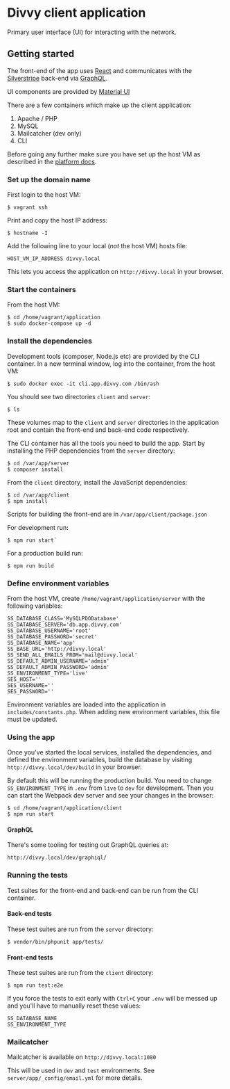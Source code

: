 # Divvy client application

Primary user interface (UI) for interacting with the network.

## Getting started

The front-end of the app uses [React](https://reactjs.org/) and
communicates with the [Silverstripe](https://www.silverstripe.org/)
back-end via [GraphQL](https://graphql.org/).

UI components are provided by [Material UI](https://material-ui.com/)

There are a few containers which make up the client application:

1. Apache / PHP
2. MySQL
3. Mailcatcher (dev only)
4. CLI

Before going any further make sure you have set up the host VM as described in
the [platform docs](https://github.com/flashbackzoo/divvy).

### Set up the domain name

First login to the host VM:

```
$ vagrant ssh
```

Print and copy the host IP address:

```
$ hostname -I
```

Add the following line to your local (*not* the host VM) hosts file:

```
HOST_VM_IP_ADDRESS divvy.local
```

This lets you access the application on `http://divvy.local` in your browser.

### Start the containers

From the host VM:

```
$ cd /home/vagrant/application
$ sudo docker-compose up -d
```

### Install the dependencies

Development tools (composer, Node.js etc) are provided by the CLI container.
In a new terminal window, log into the container, from the host VM:

```
$ sudo docker exec -it cli.app.divvy.com /bin/ash
```

You should see two directories `client` and `server`:

```
$ ls
```

These volumes map to the `client` and `server` directories in the application
root and contain the front-end and back-end code respectively.

The CLI container has all the tools you need to build the app. Start by
installing the PHP dependencies from the `server` directory:

```
$ cd /var/app/server
$ composer install
```

From the `client` directory, install the JavaScript dependencies:

```
$ cd /var/app/client
$ npm install
```

Scripts for building the front-end are in `/var/app/client/package.json`

For development run:

```
$ npm run start`
```

For a production build run:

```
$ npm run build
```

### Define environment variables

From the host VM, create `/home/vagrant/application/server` with
the following variables:

```
SS_DATABASE_CLASS='MySQLPDODatabase'
SS_DATABASE_SERVER='db.app.divvy.com'
SS_DATABASE_USERNAME='root'
SS_DATABASE_PASSWORD='secret'
SS_DATABASE_NAME='app'
SS_BASE_URL='http://divvy.local'
SS_SEND_ALL_EMAILS_FROM='mail@divvy.local'
SS_DEFAULT_ADMIN_USERNAME='admin'
SS_DEFAULT_ADMIN_PASSWORD='admin'
SS_ENVIRONMENT_TYPE='live'
SES_HOST=''
SES_USERNAME=''
SES_PASSWORD=''
```

Environment variables are loaded into the application in
`includes/constants.php`. When adding new environment variables, this file
must be updated.

### Using the app

Once you've started the local services, installed the dependencies, and
defined the environment variables, build the database by visiting
`http://divvy.local/dev/build` in your browser.

By default this will be running the production build. You need to change
`SS_ENVIRONMENT_TYPE` in `.env` from `live` to `dev` for development.
Then you can start the Webpack dev server and see your changes
in the browser:

```
$ cd /home/vagrant/application/client
$ npm run start
```

#### GraphQL

There's some tooling for testing out GraphQL queries at:

```
http://divvy.local/dev/graphiql/
```

### Running the tests

Test suites for the front-end and back-end can be run from the CLI container.

#### Back-end tests

These test suites are run from the `server` directory:

```
$ vendor/bin/phpunit app/tests/
```

#### Front-end tests

These test suites are run from the `client` directory:

```
$ npm run test:e2e
```

If you force the tests to exit early with `Ctrl+C` your `.env` will be messed
up and you'll have to manually reset these values:

```
SS_DATABASE_NAME
SS_ENVIRONMENT_TYPE
```

### Mailcatcher

Mailcatcher is available on `http://divvy.local:1080`

This will be used in `dev` and `test` environments.
See `server/app/_config/email.yml` for more details.
